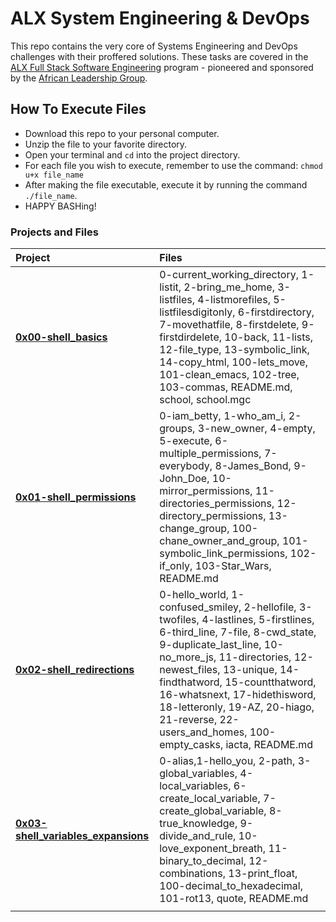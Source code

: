 # ALX System Engineering & DevOps

This repo contains the very core of Systems Engineering and DevOps challenges with their proffered solutions. These tasks are covered in the [ALX Full Stack Software Engineering](https://www.alxafrica.com) program - pioneered and sponsored by the [African Leadership Group](https://algroup.org/).

## How To Execute Files

- Download this repo to your personal computer.
- Unzip the file to your favorite directory.
- Open your terminal and `cd` into the project directory.
- For each file you wish to execute, remember to use the command: `chmod u+x file_name`
- After making the file executable, execute it by running the command `./file_name`.
- HAPPY BASHing!

### Projects and Files
| Project | Files |
| :--     | :--   |
|**[0x00-shell_basics](https://github.com/7kodes/alx-system_engineering-devops/tree/master/0x00-shell_basics)**| 0-current_working_directory, 1-listit, 2-bring_me_home, 3-listfiles, 4-listmorefiles, 5-listfilesdigitonly, 6-firstdirectory, 7-movethatfile, 8-firstdelete, 9-firstdirdelete, 10-back, 11-lists, 12-file_type, 13-symbolic_link, 14-copy_html, 100-lets_move, 101-clean_emacs, 102-tree, 103-commas, README.md, school, school.mgc|
|**[0x01-shell_permissions](https://github.com/7kodes/alx-system_engineering-devops/tree/master/0x01-shell_permissions)**|0-iam_betty, 1-who_am_i, 2-groups, 3-new_owner, 4-empty, 5-execute, 6-multiple_permissions, 7-everybody, 8-James_Bond, 9-John_Doe, 10-mirror_permissions, 11-directories_permissions, 12-directory_permissions, 13-change_group, 100-chane_owner_and_group, 101-symbolic_link_permissions, 102-if_only, 103-Star_Wars, README.md|
|**[0x02-shell_redirections](https://github.com/7kodes/alx-system_engineering-devops/tree/master/0x02-shell_redirections)**|0-hello_world, 1-confused_smiley, 2-hellofile, 3-twofiles, 4-lastlines, 5-firstlines, 6-third_line, 7-file, 8-cwd_state, 9-duplicate_last_line, 10-no_more_js, 11-directories, 12-newest_files, 13-unique, 14-findthatword, 15-countthatword, 16-whatsnext, 17-hidethisword, 18-letteronly, 19-AZ, 20-hiago, 21-reverse, 22-users_and_homes, 100-empty_casks, iacta, README.md|
|**[0x03-shell_variables_expansions](https://github.com/7kodes/alx-system_engineering-devops/tree/master/0x03-shell_variables_expansions)**|0-alias,1-hello_you, 2-path, 3-global_variables, 4-local_variables, 6-create_local_variable, 7-create_global_variable, 8-true_knowledge, 9-divide_and_rule, 10-love_exponent_breath, 11-binary_to_decimal, 12-combinations, 13-print_float, 100-decimal_to_hexadecimal, 101-rot13, quote, README.md|
|  |  |

